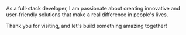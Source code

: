 As a full-stack developer, I am passionate about creating innovative and user-friendly solutions that make a real difference in people's lives.

Thank you for visiting, and let's build something amazing together!
